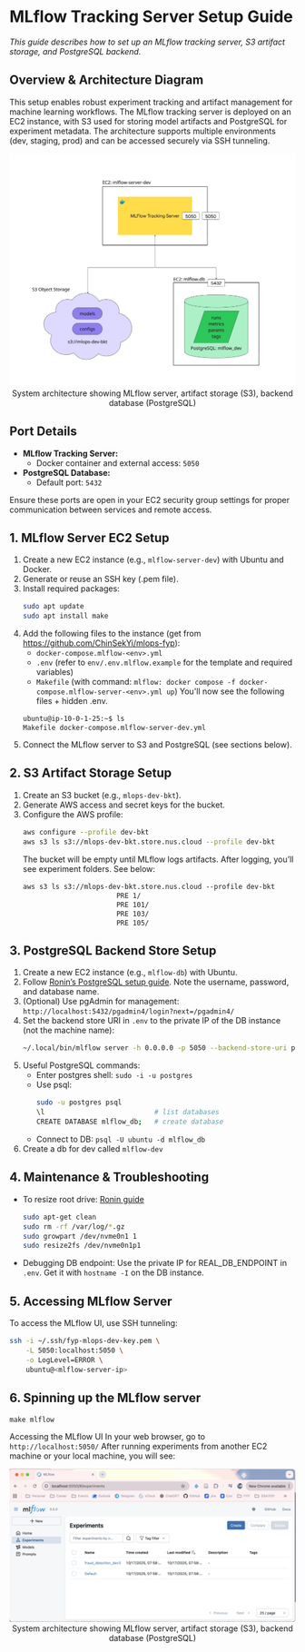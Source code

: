 # MLflow Tracking Server Setup Guide

*This guide describes how to set up an MLflow tracking server, S3 artifact storage, and PostgreSQL backend.*


## Overview & Architecture Diagram

This setup enables robust experiment tracking and artifact management for machine learning workflows. The MLflow tracking server is deployed on an EC2 instance, with S3 used for storing model artifacts and PostgreSQL for experiment metadata. The architecture supports multiple environments (dev, staging, prod) and can be accessed securely via SSH tunneling.


<div align="center">
    <img src="../images/doc_MLflow_tracking_server_architecture.jpg" alt="Architecture diagram" width="600"/>
    <br>
    <span>System architecture showing MLflow server, artifact storage (S3), backend database (PostgreSQL)</span>
</div>

## Port Details

- **MLflow Tracking Server:**
   - Docker container and external access: `5050`
- **PostgreSQL Database:**
   - Default port: `5432`

Ensure these ports are open in your EC2 security group settings for proper communication between services and remote access.



## 1. MLflow Server EC2 Setup
1. Create a new EC2 instance (e.g., `mlflow-server-dev`) with Ubuntu and Docker.
2. Generate or reuse an SSH key (.pem file).
3. Install required packages:
   ```sh
   sudo apt update
   sudo apt install make
   ```
4. Add the following files to the instance (get from https://github.com/ChinSekYi/mlops-fyp):
   - `docker-compose.mlflow-<env>.yml`
   - `.env` (refer to `env/.env.mlflow.example` for the template and required variables)
   - `Makefile` (with command: `mlflow: docker compose -f docker-compose.mlflow-server-<env>.yml up`)
   You'll now see the following files + hidden .env.
    ```
    ubuntu@ip-10-0-1-25:~$ ls
    Makefile docker-compose.mlflow-server-dev.yml
    ```
5. Connect the MLflow server to S3 and PostgreSQL (see sections below).

## 2. S3 Artifact Storage Setup
1. Create an S3 bucket (e.g., `mlops-dev-bkt`).
2. Generate AWS access and secret keys for the bucket.
3. Configure the AWS profile:
   ```sh
   aws configure --profile dev-bkt
   aws s3 ls s3://mlops-dev-bkt.store.nus.cloud --profile dev-bkt
   ```
   The bucket will be empty until MLflow logs artifacts. After logging, you’ll see experiment folders. See below:
    ```
    aws s3 ls s3://mlops-dev-bkt.store.nus.cloud --profile dev-bkt
                           PRE 1/
                           PRE 101/
                           PRE 103/
                           PRE 105/
    ```

## 3. PostgreSQL Backend Store Setup
1. Create a new EC2 instance (e.g., `mlflow-db`) with Ubuntu.
2. Follow [Ronin’s PostgreSQL setup guide](https://blog.ronin.cloud/creating-a-postgresql-database-in-ronin/). Note the username, password, and database name.
3. (Optional) Use pgAdmin for management: `http://localhost:5432/pgadmin4/login?next=/pgadmin4/`
4. Set the backend store URI in `.env` to the private IP of the DB instance (not the machine name):
   ```sh
   ~/.local/bin/mlflow server -h 0.0.0.0 -p 5050 --backend-store-uri postgresql://ubuntu:<password>@<private-ip>:5432/mlflow_db --default-artifact-root s3://mlflow-bucket.store.nus.cloud
   ```
5. Useful PostgreSQL commands:
   - Enter postgres shell: `sudo -i -u postgres`
   - Use psql:
     ```sh
     sudo -u postgres psql
     \l                           # list databases
     CREATE DATABASE mlflow_db;   # create database
     ```
   - Connect to DB: `psql -U ubuntu -d mlflow_db`
6. Create a db for dev called `mlflow-dev`

## 4. Maintenance & Troubleshooting
- To resize root drive: [Ronin guide](https://blog.ronin.cloud/volumes-filesystems-storage/)
  ```sh
  sudo apt-get clean
  sudo rm -rf /var/log/*.gz
  sudo growpart /dev/nvme0n1 1
  sudo resize2fs /dev/nvme0n1p1
  ```
- Debugging DB endpoint: Use the private IP for REAL_DB_ENDPOINT in `.env`. Get it with `hostname -I` on the DB instance.

## 5. Accessing MLflow Server
To access the MLflow UI, use SSH tunneling:
```sh
ssh -i ~/.ssh/fyp-mlops-dev-key.pem \
    -L 5050:localhost:5050 \
    -o LogLevel=ERROR \
    ubuntu@<mlflow-server-ip>
```

## 6. Spinning up the MLflow server
```
make mlflow
```

Accessing the MLflow UI
In your web browser, go to `http://localhost:5050/`
After running experiments from another EC2 machine or your local machine, you will see:

<div align="center">
    <img src="../images/doc_mlflow_ui_dev.png" alt="MLflow UI Example" width="900"/>
    <br>
    <span>System architecture showing MLflow server, artifact storage (S3), backend database (PostgreSQL)</span>
</div>